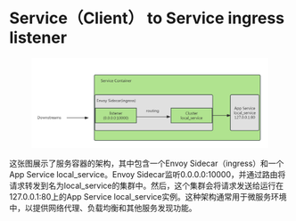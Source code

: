 # Service（Client） to Service ingress listener

<figure><img src="../../../../.gitbook/assets/image (281).png" alt=""><figcaption></figcaption></figure>

这张图展示了服务容器的架构，其中包含一个Envoy Sidecar（ingress）和一个App Service local\_service。Envoy Sidecar监听0.0.0.0:10000，并通过路由将请求转发到名为local\_service的集群中。然后，这个集群会将请求发送给运行在127.0.0.1:80上的App Service local\_service实例。这种架构通常用于微服务环境中，以提供网络代理、负载均衡和其他服务发现功能。
